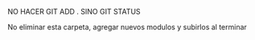 NO HACER GIT ADD . SINO GIT STATUS

No eliminar esta carpeta, agregar nuevos modulos y subirlos al terminar